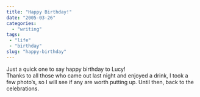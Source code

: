 ```yaml
---
title: "Happy Birthday!"
date: "2005-03-26"
categories: 
  - "writing"
tags:
 - "life"
 - "birthday"
slug: "happy-birthday"
---
```


Just a quick one to say happy birthday to Lucy!  
Thanks to all those who came out last night and enjoyed a drink, I took a few photo’s, so I will see if any are worth putting up. Until then, back to the celebrations.
